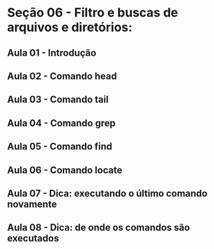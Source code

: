 # Seção 06 - Filtro e buscas de arquivos e diretórios:

## Aula 01 - Introdução

## Aula 02 - Comando head

## Aula 03 - Comando tail

## Aula 04 - Comando grep

## Aula 05 - Comando find

## Aula 06 - Comando locate

## Aula 07 - Dica: executando o último comando novamente

## Aula 08 - Dica: de onde os comandos são executados
